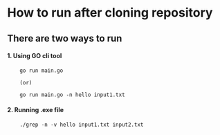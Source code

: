 # How to run after cloning repository

## There are two ways to run

  #### 1. Using GO cli tool 
        go run main.go 

        (or) 

        go run main.go -n hello input1.txt


  #### 2. Running .exe file 
        ./grep -n -v hello input1.txt input2.txt

